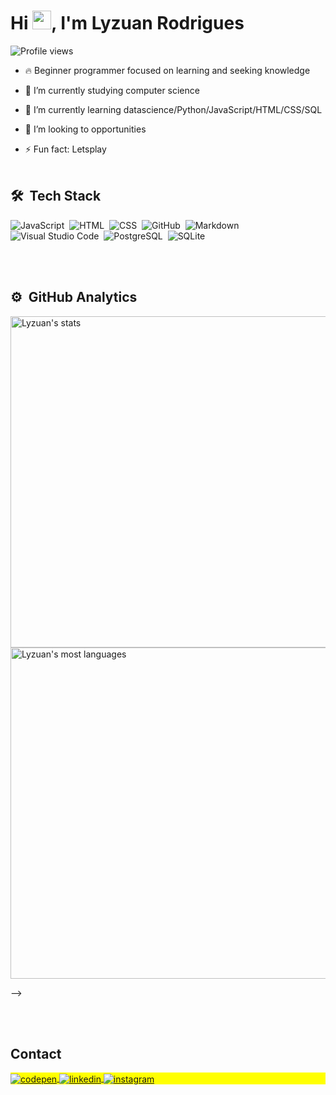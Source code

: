 <h1 align="left">Hi <img src="https://raw.githubusercontent.com/kaueMarques/kaueMarques/master/hi.gif" height="30px">, I'm Lyzuan Rodrigues</h1>
<p align="left"> <img src="https://komarev.com/ghpvc/?username=Lyzuan&color=yellow" alt="Profile views" /> </p>

- 🔥 Beginner programmer focused on learning and seeking knowledge

- 🔭 I’m currently studying computer science
- 🌱 I’m currently learning datascience/Python/JavaScript/HTML/CSS/SQL
- 👯 I’m looking to opportunities
- ⚡ Fun fact: Letsplay
<br><br>

## 🛠 &nbsp;Tech Stack

![JavaScript](https://img.shields.io/badge/-JavaScript-05122A?style=flat&logo=javascript)&nbsp;
![HTML](https://img.shields.io/badge/-HTML-05122A?style=flat&logo=HTML5)&nbsp;
![CSS](https://img.shields.io/badge/-CSS-05122A?style=flat&logo=CSS3&logoColor=1572B6)&nbsp;
![GitHub](https://img.shields.io/badge/-GitHub-05122A?style=flat&logo=github)&nbsp;
![Markdown](https://img.shields.io/badge/-Markdown-05122A?style=flat&logo=markdown)&nbsp;
![Visual Studio Code](https://img.shields.io/badge/-Visual%20Studio%20Code-05122A?style=flat&logo=visual-studio-code&logoColor=007ACC)&nbsp;
![PostgreSQL](https://img.shields.io/badge/-PostgreSQL-05122A?style=flat&logo=postgresql)&nbsp;
![SQLite](https://img.shields.io/badge/-SQLite-05122A?style=flat&logo=sqlite)&nbsp;

<br><br>

## ⚙️ &nbsp;GitHub Analytics

<p align="left">
<img width="530em" src="https://github-readme-stats.vercel.app/api?username=Lyzuan&show_icons=true&theme=vision-friendly-dark" alt="Lyzuan's stats"/>
<img width="530em" src="https://github-readme-stats.vercel.app/api/top-langs/?username=Lyzuan&layout=compact&theme=vision-friendly-dark" alt="Lyzuan's most languages"/>
</p>
-->

<br><br>

## Contact

<p align="left" style="background:yellow">
<a href="https://codepen.io/Lyzuan-Rodrigues" target="_blank">
  <img align="center" src="https://img.shields.io/badge/-Lyzuan-05122A?style=flat&logo=codepen" alt="codepen"/>
</a> 
<a href="https://www.linkedin.com/in/lyzuan/" target="_blank">
  <img align="center" src="https://img.shields.io/badge/-Lyzuan-05122A?style=flat&logo=linkedin" alt="linkedin"/>
</a>
<a href="https://www.instagram.com/lyzuan_rd/"_blank">
 <img align="center" src="https://img.shields.io/badge/-Lyzuan-05122A?style=flat&logo=instagram" alt="instagram"/>
</a>
</p>
